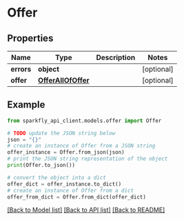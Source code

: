 # Offer


## Properties

Name | Type | Description | Notes
------------ | ------------- | ------------- | -------------
**errors** | **object** |  | [optional] 
**offer** | [**OfferAllOfOffer**](OfferAllOfOffer.md) |  | [optional] 

## Example

```python
from sparkfly_api_client.models.offer import Offer

# TODO update the JSON string below
json = "{}"
# create an instance of Offer from a JSON string
offer_instance = Offer.from_json(json)
# print the JSON string representation of the object
print(Offer.to_json())

# convert the object into a dict
offer_dict = offer_instance.to_dict()
# create an instance of Offer from a dict
offer_from_dict = Offer.from_dict(offer_dict)
```
[[Back to Model list]](../README.md#documentation-for-models) [[Back to API list]](../README.md#documentation-for-api-endpoints) [[Back to README]](../README.md)


